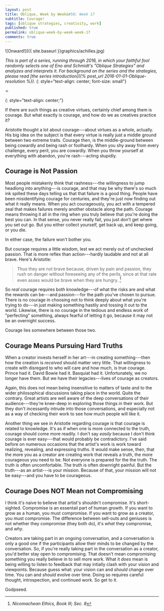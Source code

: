 ```yaml
---
layout: post
title: Oblique, Week by Week&#58; Week 17
subtitle: Courage!
tags: [oblique strategies, creativity, work]
published: true
permalink: oblique-week-by-week-week-17
comments: true
---
```

![Onward!]({{ site.baseurl }}graphics/achilles.jpg)

*This is part of a series, running through 2016, in which your faithful fool randomly selects one of Eno and Schmidt's "Oblique Strategies" and analyzes and interprets it. For background on the series and the strategies, please read [the series introduction]({% post_url 2016-01-01-Oblique-resolution %}).*
{: style="text-align: center; font-size: small"}

<p>&homtht;</p>
{: style="text-align: center;"}

If there are such things as creative virtues, certainly chief among them is courage. But what exactly is courage, and how do we as creatives practice it?

Aristotle thought a lot about courage---about virtues as a whole, actually. His big idea on the subject is that every virtue is really just a middle ground between two extreme traits. Courage then, is the middle-ground between being cowardly and being rash or foolhardy. When you shy away from every challenge, every peril, you are cowardly. When you throw yourself at everything with abandon, you're rash---acting stupidly.


## Courage is Not Passion

Most people mistakenly think that rashness---the willingness to jump headlong into anything---is courage, and that may be why there's so much ink spilled these days telling us that that failure is a good thing. People have been misidentifying courage for centuries, and they're just now finding out what it really means. When you act courageously, you act with a tempered zeal that makes failures merely another obstacle along the path. Courage means throwing it all in the ring when you truly believe that you're doing the best you can. In that sense, you never really fail, you just don't get where you set out go. But you either collect yourself, get back up, and keep going, or you die.

In either case, the failure won't bother you.

But courage requires a little wisdom, lest we act merely out of unchecked passion. That is more reflex than action---hardly laudable and not at all brave. Here's Aristotle:

> Thus they are not brave because, driven by pain and passion, they rush on danger without foreseeing any of the perils, since at that rate even asses would be brave when they are hungry. [^1]
[^1]: *Nicomachean Ethics, Book III; Sec. 8*

So *real* courage requires both knowledge---of what the risks are and what the rewards can be---and passion---for the path you've chosen to pursue. There is no courage in choosing not to think deeply about what you're trying to do---in just making something hastily and tossing it out to the world. Likewise, there is no courage in the tedious and endless work of "perfecting" something, always fearful of letting it go, because it may not be an overnight success.

Courage lies somewhere between those two.


## Courage Means Pursuing Hard Truths

When a creator invests herself in her art---in creating something---then how the creation is *received* should matter very little. That willingness to create with disregard to who will care and how much, is true courage. Prince had it. David Bowie had it. Basquiat had it. Unfortunately, we no longer have them. But we have their legacies---lives of courage as creators.

Again, this does not mean being insensitive to matters of taste and to the wider philosophical discussions taking place in the world. Quite the contrary. Great artists are well aware of the deep conversations of their audience---they're knee-deep in exploring those things in their work. But they don't incessantly intrude into those conversations, and especially not as a way of checking their work to see how much people will like it.

Another thing we see in Aristotle regarding courage is that courage is related to knowledge. It's as if when one is more connected to the truth, courage should come more readily. I don't say *easily* because I don't think courage is ever easy---that would probably be contradictory. I've said before on numerous occasions that the artist's work is work toward realizing, revealing, and expressing truths. It would make sense, then, that the more you as a creator are creating work that reveals a truth, the more courageous you need to be. Not everyone is prepared for the the truth. The truth is often uncomfortable. The truth is often downright painful. But the truth---as an artist---is your mission. Because of that, your mission will not be easy---and you have to be courageous.

## Courage Does NOT Mean not Compromising

I think it's naive to believe that artist's shouldn't compromise. It's short-sighted. Compromise is an essentail part of human growth. If you want to grow as a human, you must compromise. If you want to grow as a creator, you must compromise. The difference between sell-outs and geniuses is not whether they compromise (they both do), it's *what* they compromise, and *why*.

Creators are taking part in an ongoing conversation, and a conversation is only a good one if the participants allow their minds to be changed by the conversation. So, if you're really taking part in the conversation as a creator, you'd better stay open to compromising. That doesn't mean compromising something you really believe in to sell more work. What it *does* mean is being willing to listen to feedback that may intially clash with your vision and viewpoints. Because guess what: your vision can and *should* change over time. You can and *should* evolve over time. Doing so requires careful thought, introspection, and continued work. So get to it.

Godpseed.
